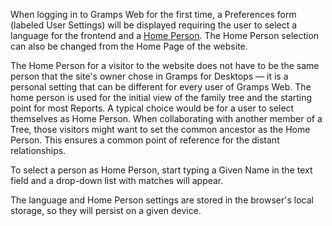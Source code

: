 When logging in to Gramps Web for the first time, a Preferences form (labeled User Settings) will be displayed requiring the user to select a language for the frontend and a [Home Person](https://www.gramps-project.org/wiki/index.php/Gramps_Glossary#home_person). The Home Person selection can also be changed from the Home Page of the website.

The Home Person for a visitor to the website does not have to be the same person that the site's owner chose in Gramps for Desktops — it is a personal setting that can be different for every user of Gramps Web. The home person is used for the initial view of the family tree and the starting point for most Reports. A typical choice would be for a user to select themselves as Home Person. When collaborating with another member of a Tree, those visitors might want to set the common ancestor as the Home Person. This ensures a common point of reference for the distant relationships.

To select a person as Home Person, start typing a Given Name in the text field and a drop-down list with matches will appear.

The language and Home Person settings are stored in the browser's local storage, so they will persist on a given device.
